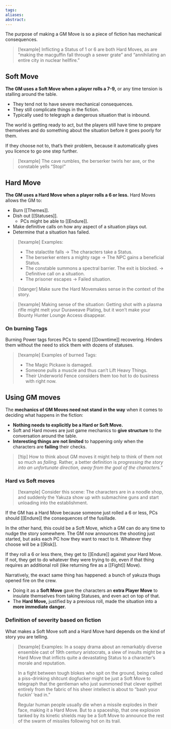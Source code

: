 ```yaml
---
tags: 
aliases: 
abstract:
---
```

The purpose of making a GM Move is so a piece of fiction has mechanical consequences.
> [!example]
> Inflicting a Status of 1 or 6 are both Hard Moves, as are “making the macguffin fall through a sewer grate” and “annihilating an entire city in nuclear hellfire.”

## Soft Move
**The GM uses a Soft Move when a player rolls a 7-9,** or any time tension is stalling around the table.
- They tend not to have severe mechanical consequences.
- They still complicate things in the fiction.
- Typically used to telegraph a dangerous situation that is inbound.

The world is getting ready to act, but the players still have time to prepare themselves and do something about the situation before it goes poorly for them.

If they choose not to, that’s their problem, because it automatically gives you licence to go one step further.
> [!example] The cave rumbles, the berserker twirls her axe, or the constable yells “Stop!”
## Hard Move
**The GM uses a Hard Move when a player rolls a 6 or less.**
Hard Moves allows the GM to:
- Burn [[Themes]].
- Dish out [[Statuses]].
	- PCs might be able to [[Endure]].
- Make definitive calls on how any aspect of a situation plays out.
- Determine that a situation has failed.

> [!example] Examples:
> - The stalactite falls -> The characters take a Status.
> - The berserker enters a mighty rage -> The NPC gains a beneficial Status.
> - The constable summons a spectral barrier. The exit is blocked. -> Definitive call on a situation.
> - The prisoner escapes -> Failed situation.

> [!danger] Make sure the Hard Movemakes sense in the context of the story. 

> [!example] Making sense of the situation:
>  Getting shot with a plasma rifle might melt your Duraweave Plating, but it won’t make your Bounty Hunter Lounge Access disappear.

### On burning Tags
Burning Power tags forces PCs to spend [[Downtime]] recovering. Hinders them without the need to stick them with dozens of statuses.

> [!example] Examples of burned Tags:
>  - The Magic Pickaxe is damaged. 
>  - Someone pulls a muscle and thus can’t Lift Heavy Things.
>  - Their Underworld Fence considers them too hot to do business with right now.

## Using GM moves
The **mechanics of GM Moves need not stand in the way** when it comes to deciding what happens in the fiction:
- **Nothing needs to explicitly be a Hard or Soft Move.**
- Soft and Hard moves are just game mechanics to **give structure** to the conversation around the table.
- **Interesting things are not limited** to happening only when the characters are **failing** their checks.

> [!tip] How to think about GM moves
>  it might help to think of them not so much as *failing.*
>  Rather, a better definition is *progressing the story into an unfortunate direction, away from the goal of the characters.*”
### Hard vs Soft moves
> [!example] Consider this scene:
> The characters are in a noodle shop, and suddenly the Yakuza show up with submachine guns and start unloading into the establishment.

If the GM has a Hard Move because someone just rolled a 6 or less, PCs should [[Endure]] the consequences of the fusillade.

In the other hand, this could be a Soft Move, which a GM can do any time to nudge the story somewhere. The GM now announces the shooting just started, but asks each PC how they want to react to it. Whatever they choose will be a [[Risk]].

If they roll a 6 or less there, they get to [[Endure]] against your Hard Move. If not, they get to do whatever they were trying to do, even if that thing requires an additional roll (like returning fire as a [[Fight]] Move).

Narratively, the exact same thing has happened: a bunch of yakuza thugs opened fire
on the crew.
- Doing it as a **Soft Move** gave the characters an **extra Player Move** to insulate themselves from taking Statuses, and even act on top of that.
- The **Hard Move,** justified by a previous roll, made the situation into a **more immediate danger.**
### Definition of severity based on fiction
What makes a Soft Move soft and a Hard Move hard depends on the kind of story you are telling.
> [!example] Examples:
> In a soapy drama about an remarkably diverse ensemble cast of 19th century aristocrats, a slew of insults might be a Hard Move that inflicts quite a devastating Status to a character’s morale and reputation.
> 
> In a fight between tough blokes who spit on the ground, being called a piss-drinking shitcunt dogfucker might be just a Soft Move to telegraph that the gentleman who just summoned that clever epithet entirely from the fabric of his sheer intellect is about to “bash your fuckin’ ‘ead in.”
> 
> Regular human people usually die when a missile explodes in their face, making it a Hard Move. But to a spaceship, that one explosion tanked by its kinetic shields may be a Soft Move to announce the rest of the swarm of missiles following hot on its trail.